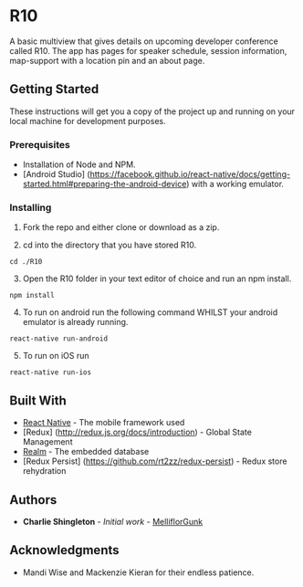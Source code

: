 # R10

A basic multiview that gives details on upcoming developer conference called R10. The app has pages for speaker schedule, 
session information, map-support with a location pin and an about page. 

## Getting Started

These instructions will get you a copy of the project up and running on your local machine for development purposes.

### Prerequisites

- Installation of Node and NPM. 
- [Android Studio] (https://facebook.github.io/react-native/docs/getting-started.html#preparing-the-android-device) with a working emulator.

### Installing

1. Fork the repo and either clone or download as a zip. 

2. cd into the directory that you have stored R10. 

```
cd ./R10
```

3. Open the R10 folder in your text editor of choice and run an npm install. 

```
npm install
```

4. To run on android run the following command WHILST your android emulator is already running. 

```
react-native run-android
```

5. To run on iOS run

```
react-native run-ios
```

## Built With

* [React Native](https://facebook.github.io/react-native) - The mobile framework used
* [Redux] (http://redux.js.org/docs/introduction) - Global State Management
* [Realm](https://realm.io) - The embedded database 
* [Redux Persist] (https://github.com/rt2zz/redux-persist) - Redux store rehydration

## Authors

* **Charlie Shingleton** - *Initial work* - [MelliflorGunk](https://github.com/melliflorGunk)

## Acknowledgments

* Mandi Wise and Mackenzie Kieran for their endless patience. 
